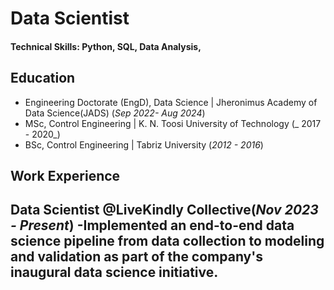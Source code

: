 # Data Scientist

#### Technical Skills: Python, SQL, Data Analysis, 

## Education
- Engineering Doctorate (EngD), Data Science  | Jheronimus Academy of Data Science(JADS) (_Sep 2022- Aug 2024_)
- MSc, Control Engineering | K. N. Toosi University of Technology  (_ 2017 - 2020_)
- BSc, Control Engineering | Tabriz University (_2012 - 2016_)

## Work Experience
**Data Scientist @LiveKindly Collective(_Nov 2023 - Present_)**
-Implemented an end-to-end data science pipeline from data collection to modeling and validation as part of the company's inaugural data science initiative.
-
